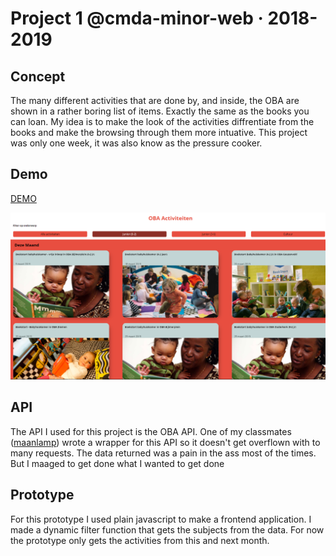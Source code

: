 # Project 1 @cmda-minor-web · 2018-2019

## Concept

The many different activities that are done by, and inside, the OBA are shown in a rather boring list of items. Exactly the same as the books you can loan. My idea is to make the look of the activities diffrentiate from the books and make the browsing through them more intuative. This project was only one week, it was also know as the pressure cooker.

## Demo
[DEMO](https://sharp-lumiere-868017.netlify.com/)

![Screenshot](screenshot.png)

## API
The API I used for this project is the OBA API. One of my classmates ([maanlamp](https://github.com/maanlamp/OBA-wrapper)) wrote a wrapper for this API so it doesn't get overflown with to many requests. The data returned was a pain in the ass most of the times. But I maaged to get done what I wanted to get done

## Prototype

For this prototype I used plain javascript to make a frontend application. I made a dynamic filter function that gets the subjects from the data. For now the prototype only gets the activities from this and next month.
